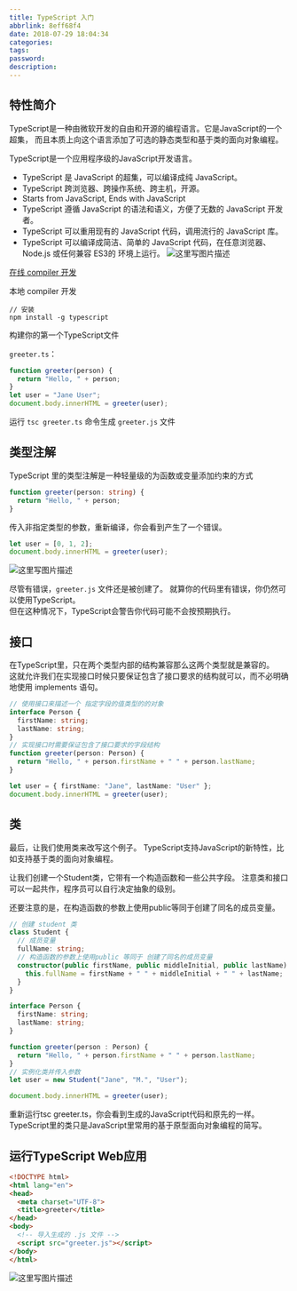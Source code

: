 ```yaml
---
title: TypeScript 入门
abbrlink: 8eff68f4
date: 2018-07-29 18:04:34
categories:
tags:
password:
description:
---
```


## 特性简介
TypeScript是一种由微软开发的自由和开源的编程语言。它是JavaScript的一个超集，
而且本质上向这个语言添加了可选的静态类型和基于类的面向对象编程。

TypeScript是一个应用程序级的JavaScript开发语言。

- TypeScript 是 JavaScript 的超集，可以编译成纯 JavaScript。
- TypeScript 跨浏览器、跨操作系统、跨主机，开源。
- Starts from JavaScript, Ends with JavaScript
- TypeScript 遵循 JavaScript 的语法和语义，方便了无数的 JavaScript 开发者。
- TypeScript 可以重用现有的 JavaScript 代码，调用流行的 JavaScript 库。
- TypeScript 可以编译成简洁、简单的 JavaScript 代码，在任意浏览器、Node.js 或任何兼容 ES3的 环境上运行。
![这里写图片描述](https://wildye.cn/static/images/blog/8eff68f4/01.jpg)

[在线 compiler 开发](http://www.typescriptlang.org/play/)

本地 compiler 开发
```
// 安装
npm install -g typescript
```
构建你的第一个TypeScript文件

`greeter.ts`：
```typescript
function greeter(person) {
  return "Hello, " + person;
}
let user = "Jane User";
document.body.innerHTML = greeter(user);
```

运行 `tsc greeter.ts` 命令生成 `greeter.js` 文件

## 类型注解
TypeScript 里的类型注解是一种轻量级的为函数或变量添加约束的方式
```typescript
function greeter(person: string) {
  return "Hello, " + person;
}
```

传入非指定类型的参数，重新编译，你会看到产生了一个错误。
```typescript
let user = [0, 1, 2];
document.body.innerHTML = greeter(user);
```
![这里写图片描述](https://wildye.cn/static/images/blog/8eff68f4/02.jpg)

尽管有错误，`greeter.js` 文件还是被创建了。 就算你的代码里有错误，你仍然可以使用TypeScript。  
但在这种情况下，TypeScript会警告你代码可能不会按预期执行。

## 接口
在TypeScript里，只在两个类型内部的结构兼容那么这两个类型就是兼容的。   
这就允许我们在实现接口时候只要保证包含了接口要求的结构就可以，而不必明确地使用 implements 语句。
```typescript
// 使用接口来描述一个 指定字段的值类型的的对象
interface Person {
  firstName: string;
  lastName: string;
}
// 实现接口时需要保证包含了接口要求的字段结构
function greeter(person: Person) {
  return "Hello, " + person.firstName + " " + person.lastName;
}

let user = { firstName: "Jane", lastName: "User" };
document.body.innerHTML = greeter(user);
```
## 类
最后，让我们使用类来改写这个例子。 TypeScript支持JavaScript的新特性，比如支持基于类的面向对象编程。

让我们创建一个Student类，它带有一个构造函数和一些公共字段。 注意类和接口可以一起共作，程序员可以自行决定抽象的级别。

还要注意的是，在构造函数的参数上使用public等同于创建了同名的成员变量。
```typescript
// 创建 student 类
class Student {
  // 成员变量
  fullName: string;
  // 构造函数的参数上使用public 等同于 创建了同名的成员变量
  constructor(public firstName, public middleInitial, public lastName) {
    this.fullName = firstName + " " + middleInitial + " " + lastName;
  }
}

interface Person {
  firstName: string;
  lastName: string;
}

function greeter(person : Person) {
  return "Hello, " + person.firstName + " " + person.lastName;
}
// 实例化类并传入参数
let user = new Student("Jane", "M.", "User");

document.body.innerHTML = greeter(user);
```
重新运行tsc greeter.ts，你会看到生成的JavaScript代码和原先的一样。 TypeScript里的类只是JavaScript里常用的基于原型面向对象编程的简写。

## 运行TypeScript Web应用
```html
<!DOCTYPE html>
<html lang="en">
<head>
  <meta charset="UTF-8">
  <title>greeter</title>
</head>
<body>
  <!-- 导入生成的 .js 文件 -->
  <script src="greeter.js"></script>
</body>
</html>
```
![这里写图片描述](https://wildye.cn/static/images/blog/8eff68f4/03.jpg)